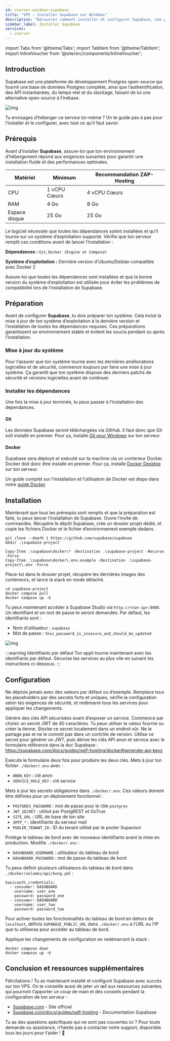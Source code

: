 ```yaml
---
id: vserver-windows-supabase
title: "VPS : Installer Supabase sur Windows"
description: "Découvrez comment installer et configurer Supabase, une plateforme Postgres open-source fiable avec authentification et fonctionnalités en temps réel → En savoir plus maintenant"
sidebar_label: Installer Supabase
services:
  - vserver
---
```


import Tabs from '@theme/Tabs';
import TabItem from '@theme/TabItem';
import InlineVoucher from '@site/src/components/InlineVoucher';

## Introduction

Supabase est une plateforme de développement Postgres open-source qui fournit une base de données Postgres complète, ainsi que l’authentification, des API instantanées, du temps réel et du stockage, faisant de lui une alternative open-source à Firebase.

![img](https://screensaver01.zap-hosting.com/index.php/s/gE9NRSMr22oZaCx/preview)

Tu envisages d’héberger ce service toi-même ? On te guide pas à pas pour l’installer et le configurer, avec tout ce qu’il faut savoir.

<InlineVoucher />

## Prérequis

Avant d’installer **Supabase**, assure-toi que ton environnement d’hébergement répond aux exigences suivantes pour garantir une installation fluide et des performances optimales.

| Matériel  | Minimum      | Recommandation ZAP-Hosting |
| --------- | ------------ | -------------------------- |
| CPU       | 1 vCPU Cœurs | 4 vCPU Cœurs               |
| RAM       | 4 Go         | 8 Go                       |
| Espace disque | 25 Go     | 25 Go                      |

Le logiciel nécessite que toutes les dépendances soient installées et qu’il tourne sur un système d’exploitation supporté. Vérifie que ton serveur remplit ces conditions avant de lancer l’installation :

**Dépendances :** `Git`, `Docker (Engine et Compose)`

**Système d’exploitation :** Dernière version d’Ubuntu/Debian compatible avec Docker 2

Assure-toi que toutes les dépendances sont installées et que la bonne version du système d’exploitation est utilisée pour éviter les problèmes de compatibilité lors de l’installation de Supabase.

## Préparation

Avant de configurer **Supabase**, tu dois préparer ton système. Cela inclut la mise à jour de ton système d’exploitation à la dernière version et l’installation de toutes les dépendances requises. Ces préparations garantissent un environnement stable et évitent les soucis pendant ou après l’installation.

### Mise à jour du système
Pour t’assurer que ton système tourne avec les dernières améliorations logicielles et de sécurité, commence toujours par faire une mise à jour système. Ça garantit que ton système dispose des derniers patchs de sécurité et versions logicielles avant de continuer.

### Installer les dépendances
Une fois la mise à jour terminée, tu peux passer à l’installation des dépendances.

#### Git
Les données Supabase seront téléchargées via GitHub. Il faut donc que Git soit installé en premier. Pour ça, installe [Git pour Windows](https://git-scm.com/downloads/win) sur ton serveur.

#### Docker

Supabase sera déployé et exécuté sur ta machine via un conteneur Docker. Docker doit donc être installé en premier. Pour ça, installe [Docker Desktop](https://docs.docker.com/desktop/setup/install/windows-install/) sur ton serveur.

Un guide complet sur l’installation et l’utilisation de Docker est dispo dans notre [guide Docker](vserver-windows-docker.md).

## Installation
Maintenant que tous les prérequis sont remplis et que la préparation est faite, tu peux lancer l’installation de Supabase. Ouvre l’invite de commandes. Récupère le dépôt Supabase, crée un dossier projet dédié, et copie les fichiers Docker et le fichier d’environnement exemple dedans.

```
git clone --depth 1 https://github.com/supabase/supabase
mkdir .\supabase-project

Copy-Item .\supabase\docker\* -Destination .\supabase-project -Recurse -Force
Copy-Item .\supabase\docker\.env.example -Destination .\supabase-project\.env -Force
```

Place-toi dans le dossier projet, récupère les dernières images des conteneurs, et lance la stack en mode détaché.
```
cd supabase-project
docker compose pull
docker compose up -d
```

Tu peux maintenant accéder à Supabase Studio via `http://<ton-ip>:8000`. Un identifiant et un mot de passe te seront demandés. Par défaut, les identifiants sont :

- Nom d’utilisateur : `supabase`
- Mot de passe : `this_password_is_insecure_and_should_be_updated`

![img](https://screensaver01.zap-hosting.com/index.php/s/oBpk2K3S46gETHf/preview)

:::warning Identifiants par défaut
Ton appli tourne maintenant avec les identifiants par défaut. Sécurise tes services au plus vite en suivant les instructions ci-dessous.
:::

## Configuration
Ne déploie jamais avec des valeurs par défaut ou d’exemple. Remplace tous les placeholders par des secrets forts et uniques, vérifie la configuration selon tes exigences de sécurité, et redémarre tous les services pour appliquer les changements.

Génère des clés API sécurisées avant d’exposer un service. Commence par choisir un secret JWT de 40 caractères. Tu peux utiliser la valeur fournie ou créer la tienne. Stocke ce secret localement dans un endroit sûr. Ne le partage pas et ne le commit pas dans un contrôle de version. Utilise ce secret pour générer un JWT, puis dérive les clés API anon et service avec le formulaire référencé dans la doc Supabase : https://supabase.com/docs/guides/self-hosting/docker#generate-api-keys

Exécute le formulaire deux fois pour produire les deux clés. Mets à jour ton fichier `./docker/.env` avec :

- `ANON_KEY` : clé anon
- `SERVICE_ROLE_KEY` : clé service

Mets à jour les secrets obligatoires dans `./docker/.env`. Ces valeurs doivent être définies pour un déploiement fonctionnel :

- `POSTGRES_PASSWORD` : mot de passe pour le rôle `postgres`
- `JWT_SECRET` : utilisé par PostgREST et GoTrue
- `SITE_URL` : URL de base de ton site
- `SMTP_*` : identifiants du serveur mail
- `POOLER_TENANT_ID` : ID du tenant utilisé par le pooler Supavisor

Protège le tableau de bord avec de nouveaux identifiants avant la mise en production. Modifie `./docker/.env` :

- `DASHBOARD_USERNAME` : utilisateur du tableau de bord
- `DASHBOARD_PASSWORD` : mot de passe du tableau de bord

Tu peux définir plusieurs utilisateurs du tableau de bord dans `./docker/volumes/api/kong.yml` :

```
basicauth_credentials:
  - consumer: DASHBOARD
    username: user_one
    password: password_one
  - consumer: DASHBOARD
    username: user_two
    password: password_two
```

Pour activer toutes les fonctionnalités du tableau de bord en dehors de `localhost`, définis `SUPABASE_PUBLIC_URL` dans `./docker/.env` à l’URL ou l’IP que tu utiliseras pour accéder au tableau de bord.

Applique les changements de configuration en redémarrant la stack :

```
docker compose down
docker compose up -d
```

## Conclusion et ressources supplémentaires

Félicitations ! Tu as maintenant installé et configuré Supabase avec succès sur ton VPS. On te conseille aussi de jeter un œil aux ressources suivantes, qui pourront t’apporter un coup de main et des conseils pendant la configuration de ton serveur :

- [Supabase.com](https://Supabase.com/) - Site officiel
- [Supabase.com/docs/guides/self-hosting](https://supabase.com/docs/guides/self-hosting) - Documentation Supabase

Tu as des questions spécifiques qui ne sont pas couvertes ici ? Pour toute demande ou assistance, n’hésite pas à contacter notre support, disponible tous les jours pour t’aider ! 🙂

<InlineVoucher />